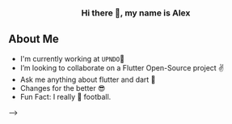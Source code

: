 
### <p align="center"> Hi there 👋, my name is Alex </p>


  ## About Me 
  - I'm currently working at `UPNDO`🚀
  - I’m looking to collaborate on a Flutter Open-Source project ✌
  - Ask me anything about flutter and dart 💬 
  - Changes for the better 😎
  - Fun Fact: I really 💙 football.

<!-- ## Tech Stack 
![Flutter](https://img.shields.io/badge/Flutter-02569B?style=for-the-badge&logo=Flutter&logoColor=61DAFB)
![Dart](https://img.shields.io/badge/Dart-0175C2?style=for-the-badge&logo=Dart&logoColor=white)
![Firebase](https://img.shields.io/badge/Firebase-FFCA2B?style=for-the-badge&logo=Firebase&logoColor=white)
![Angular](https://img.shields.io/badge/Angular-DD0031?style=for-the-badge&logo=Angular&logoColor=F7DF1E) -->
<!-- ![MongoDB](https://img.shields.io/badge/MongoDB-47A248?style=for-the-badge&logo=MongoDB&logoColor=white) -->
<!-- ![Node.js](https://img.shields.io/badge/Node.js-339933?style=for-the-badge&logo=Node.js&logoColor=blue) -->
<!-- ![Express](https://img.shields.io/badge/Express-000000?style=for-the-badge&logo=Express&logoColor=white) -->
<!-- ![React.js](https://img.shields.io/badge/React-61DAFB?style=for-the-badge&logo=React&logoColor=white) -->

<!-- 
## Contact Me
[![Twitter](https://img.shields.io/badge/Twitter-1DA1F2?style=for-the-badge&logo=twitter&logoColor=white)](https://twitter.com/RonaldoMaina)
[![LinkedIn](https://img.shields.io/badge/LinkedIn-0077B5?style=for-the-badge&logo=linkedin&logoColor=white)](https://www.linkedin.com/in/alex-maina/)
<!-- [![Portfolio](https://img.shields.io/badge/Portfolio-1DA1F2?style=for-the-badge&logo=website&logoColor=white)](https://alexmunyua.tech/) --> -->
